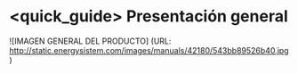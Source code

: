 # <quick_guide> Presentación general

![IMAGEN GENERAL DEL PRODUCTO] (URL: http://static.energysistem.com/images/manuals/42180/543bb89526b40.jpg)
